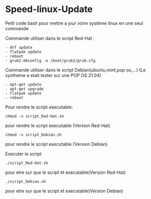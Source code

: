# Speed-linux-Update
Petit code bash pour mettre a jour votre système linux en une seul commande

  Commande utiliser dans le script Red-Hat :
  
    - dnf update
    - flatpak update
    - reboot
    - grub2-mkconfig -o /boot/grub2/grub.cfg
  

  Commande utiliser dans le script Debian(ubuntu,mint,pop os,...)
  (Le systheme a etait tester sur une POP OS 21.04)

    - apt-get update
    - apt-get upgrade
    - flatpak update
    - reboot

Pour rendre le script executable:

    chmod -x script_Red-Hat.sh 
    
pour rendre le script executable (Version Red-Hat)

    chmod -x script_Debian.sh

pour rendre le script executable (Version Debian)

Executer le script

    ./script_Red-Hat.sh
    
pour etre sur que le script et executable(Version Red-Hat)
    
    ./script_Debian.sh 
    
pour etre sur que le script et executable(Version Debian)    
